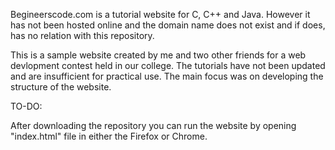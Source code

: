 Begineerscode.com is a tutorial website for C, C++ and Java. However it has not been hosted online and the domain name does not exist and if does, has no relation with this repository.

This is a sample website created by me and two other friends for a web devlopment contest held in our college.
The tutorials have not been updated and are insufficient for practical use. The main focus was on developing the structure of the website.

TO-DO:

After downloading the repository you can run the website by opening "index.html" file in either the Firefox or Chrome.
